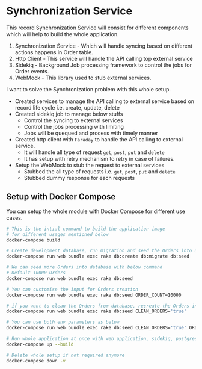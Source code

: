 # Synchronization Service

This record Synchronization Service will consist for different components which will help to build the whole application.

1. Synchronization Service - Which will handle syncing based on different actions happens in Order table.
2. Http Client - This service will handle the API calling top external service
3. Sidekiq - Background Job processing framework to control the jobs for Order events.
4. WebMock - This library used to stub external services.

I want to solve the Synchronization problem with this whole setup.

- Created services to manage the API calling to external service based on record life cycle i.e. create, update, delete
- Created sidekiq job to manage below stuffs
  - Control the syncing to external services
  - Control the jobs processing with limiting
  - Jobs will be quequed and process with timely manner
- Created http client with `Faraday` to handle the API calling to external service.
  - It will handle all type of request `get`, `post`, `put` and `delete`
  - It has setup with retry mechanism to retry in case of failures.
- Setup the WebMock to stub the request to external services
  - Stubbed the all type of requests i.e. `get`, `post`, `put` and `delete`
  - Stubbed dummy response for each requests

## Setup with Docker Compose

You can setup the whole module with Docker Compose for different use cases.

```bash
# This is the intial command to build the application image
# for different usages mentioned below
docker-compose build

# Create development database, run migration and seed the Orders into database
docker-compose run web bundle exec rake db:create db:migrate db:seed

# We can seed more Orders into database with below command
# Default 10000 Orders
docker-compose run web bundle exec rake db:seed

# You can customise the input for Orders creation
docker-compose run web bundle exec rake db:seed ORDER_COUNT=10000

# if you want to clean the Orders from database, recreate the Orders into database
docker-compose run web bundle exec rake db:seed CLEAN_ORDERS='true' 

# You can use both env parameters as below
docker-compose run web bundle exec rake db:seed CLEAN_ORDERS='true' ORDER_COUNT=100

# Run whole application at once with web application, sidekiq, postgresql, redis
docker-compose up --build

# Delete whole setup if not required anymore
docker-compose down -v
```

